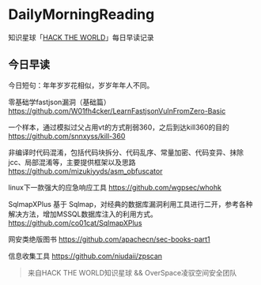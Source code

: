 # DailyMorningReading

知识星球「[HACK THE WORLD](https://public.zsxq.com/groups/225824414251.html)」每日早读记录

## 今日早读

今日短句：年年岁岁花相似，岁岁年年人不同。

零基础学fastjson漏洞（基础篇）
https://github.com/W01fh4cker/LearnFastjsonVulnFromZero-Basic

一个样本，通过模拟过父占用vt的方式削弱360，之后到达kill360的目的
https://github.com/snnxyss/kill-360

非编译时代码混淆，包括代码块拆分、代码乱序、常量加密、代码变异、抹除jcc、局部混淆等，主要提供框架以及思路
https://github.com/mizukiyyds/asm_obfuscator

linux下一款强大的应急响应工具
https://github.com/wgpsec/whohk

SqlmapXPlus 基于 Sqlmap，对经典的数据库漏洞利用工具进行二开，参考各种解决方法，增加MSSQL数据库注入的利用方式。
https://github.com/co01cat/SqlmapXPlus

网安类绝版图书
https://github.com/apachecn/sec-books-part1

信息收集工具
https://github.com/niudaii/zpscan

> 来自HACK THE WORLD知识星球 && OverSpace凌驭空间安全团队
